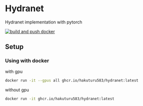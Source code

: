 # Hydranet

Hydranet implementation with pytorch

[![build and push docker](https://github.com/hakuturu583/hydranet/actions/workflows/build_docker.yaml/badge.svg)](https://github.com/hakuturu583/hydranet/actions/workflows/build_docker.yaml)

## Setup
### Using with docker

with gpu
```bash
docker run -it --gpus all ghcr.io/hakuturu583/hydranet:latest
```

without gpu
```bash
docker run -it ghcr.io/hakuturu583/hydranet:latest
```